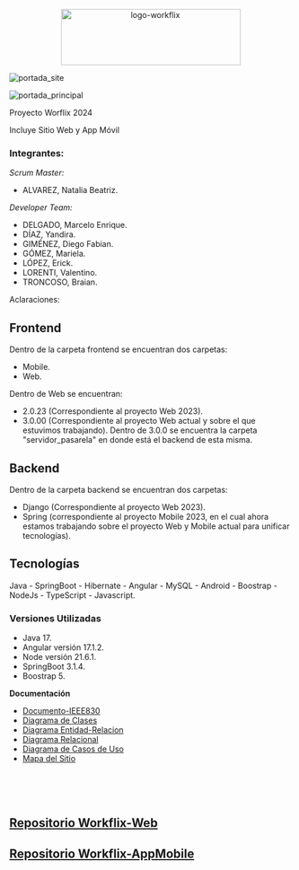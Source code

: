 
<p align="center">
 <a href="https://ibb.co/0tpbGxN"><img src="https://i.ibb.co/xHKT7Nv/logo-workflix.png" alt="logo-workflix" border="0" width="320" height="100"></a>
</p>
<div>

 ![portada_site](https://github.com/workflix/workflix-full/assets/95662710/7f403f76-eb64-4e38-a614-608a6cf09aba)

![portada_principal](https://github.com/workflix/workflix-full/assets/95662710/0dc0905c-ca02-4b66-8a39-0996dd14fc38)



Proyecto Worflix 2024

Incluye Sitio Web y App Móvil
</div>

### Integrantes:

_Scrum Master:_
* ALVAREZ, Natalia Beatriz.

_Developer Team:_
* DELGADO, Marcelo Enrique.
* DÍAZ, Yandira.
* GIMÉNEZ, Diego Fabian.
* GÓMEZ, Mariela.
* LÓPEZ, Erick.
* LORENTI, Valentino.
* TRONCOSO, Braian.

Aclaraciones: 

## Frontend
Dentro de la carpeta frontend se encuentran dos carpetas:
* Mobile.
* Web.

Dentro de Web se encuentran:
* 2.0.23 (Correspondiente al proyecto Web 2023).
* 3.0.00 (Correspondiente al proyecto Web actual y sobre el que estuvimos trabajando).
Dentro de 3.0.0 se encuentra la carpeta "servidor_pasarela" en donde está el backend de esta misma.

## Backend
Dentro de la carpeta backend se encuentran dos carpetas:
* Django (Correspondiente al proyecto Web 2023).
* Spring (correspondiente al proyecto Mobile 2023, en el cual ahora estamos trabajando sobre el proyecto Web y Mobile actual para unificar tecnologías).


## Tecnologías

Java - SpringBoot - Hibernate - Angular - MySQL - Android - Boostrap - NodeJs - TypeScript - Javascript.

### Versiones Utilizadas
- Java 17.
- Angular versión 17.1.2.
- Node versión 21.6.1.
- SpringBoot 3.1.4.
- Boostrap 5.

**Documentación**

* [Documento-IEEE830](https://github.com/workflix/workflix-full/wiki/Documento-IEEE830)
* [Diagrama de Clases](https://github.com/workflix/workflix-full/wiki/Diagrama-de-Clases)
* [Diagrama Entidad-Relacion](https://github.com/workflix/workflix-full/wiki/Diagrama-Entidad%E2%80%90Relacion-(ER))
* [Diagrama Relacional](https://github.com/workflix/workflix-full/wiki/Diagrama-Relacional)
* [Diagrama de Casos de Uso](https://github.com/workflix/workflix-full/wiki/Diagrama-Casos-de-Uso)
* [Mapa del Sitio](https://github.com/workflix/workflix-full/wiki/Mapa-del-Sitio)





</div><br /><br /><br />

## [Repositorio Workflix-Web](https://github.com/workflix/workflix-web)
## [Repositorio Workflix-AppMobile](https://github.com/workflix/workflix-mobile)
